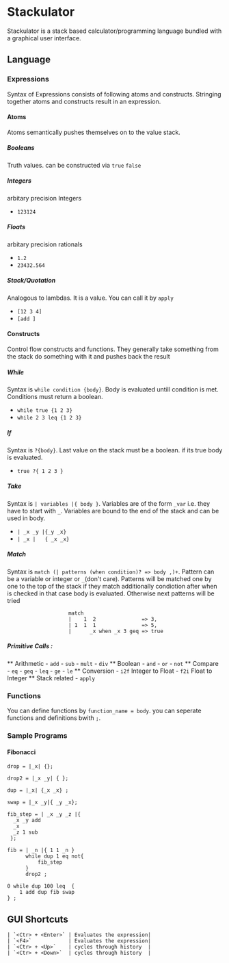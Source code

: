 # Stackulator
Stackulator is a stack based calculator/programming language bundled with a graphical user interface.

## Language

### Expressions
Syntax of Expressions consists of following atoms and constructs. Stringing together atoms and constructs result in an expression. 

#### Atoms
Atoms semantically pushes themselves on to the value stack.

##### Booleans     
Truth values. can be constructed via `true` `false`

##### Integers         
arbitary precision Integers
- `123124`

##### Floats           
arbitary precision rationals
- `1.2`
- `23432.564`

##### Stack/Quotation  
Analogous to lambdas. It is a value. You can call it by `apply`
- `[12 3 4]`
- `[add ]`

#### Constructs
Control flow constructs and functions. They generally take something from the stack do something with it and pushes back the result

##### While 
Syntax is `while condition {body}`. Body is evaluated untill condition is met.
Conditions must return a boolean.
- `while true {1 2 3}`
- `while 2 3 leq {1 2 3}`

##### If   
Syntax is `?{body}`. Last value on the stack must be a boolean. if its true body is evaluated.
- `true ?{ 1 2 3 }`

##### Take 
Syntax is `| variables |{ body }`. Variables are of the form `_var` i.e. they have to start with `_`.
            Variables are bound to the end of the stack and can be used in body.
- `| _x _y |{_y _x}`
- `| _x |   { _x _x}`

##### Match 
Syntax is `match (| patterns (when condition)? => body ,)+`. Pattern can be a variable or integer or `_`(don't care).
Patterns will be matched one by one to the top of the stack if they match additionally condiotion after when is checked in that case body is evaluated.
Otherwise next patterns will be tried
``` 
                    match
                    |    1  2               => 3,
                    | 1  1  1               => 5,
                    |      _x when _x 3 geq => true
```

##### Primitive Calls :
** Arithmetic
    - `add`
    - `sub` 
    - `mult` 
    - `div`
** Boolean
    - `and`
    - `or`
    - `not`
** Compare
    - `eq`
    - `geq`
    - `leq`
    - `ge`
    - `le`
** Conversion
    - `i2f` Integer to Float
    - `f2i` Float to Integer
** Stack related
    - `apply`

### Functions
You can define functions by `function_name = body`. you can seperate functions and definitions bwith `;`.



### Sample Programs

#### Fibonacci
```
drop = |_x| {};
 
drop2 = |_x _y| { };

dup = |_x| {_x _x} ;

swap = |_x _y|{ _y _x};

fib_step = | _x _y _z |{
  _x _y add 
  _x
  _z 1 sub
 };

fib = | _n |{ 1 1 _n } 
      while dup 1 eq not{
          fib_step
      }
      drop2 ;

0 while dup 100 leq  {
    1 add dup fib swap
} ;
```

## GUI Shortcuts
    | `<Ctr> + <Enter>` | Evaluates the expression|
    | `<F4>`            | Evaluates the expression|
    | `<Ctr> + <Up>`    | cycles through history  |
    | `<Ctr> + <Down>`  | cycles through history  |
    
